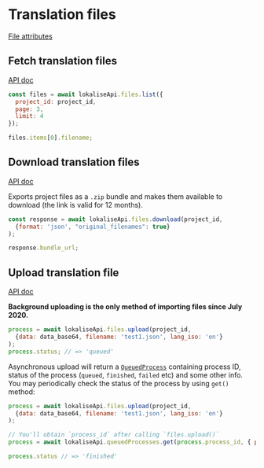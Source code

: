 # Translation files

[File attributes](https://app.lokalise.com/api2docs/curl/#object-files)

## Fetch translation files

[API doc](https://app.lokalise.com/api2docs/curl/#transition-list-all-files-get)

```js
const files = await lokaliseApi.files.list({
  project_id: project_id,
  page: 3,
  limit: 4
});

files.items[0].filename;
```

## Download translation files

[API doc](https://app.lokalise.com/api2docs/curl/#transition-download-files-post)

Exports project files as a `.zip` bundle and makes them available to download (the link is valid for 12 months).

```js
const response = await lokaliseApi.files.download(project_id,
  {format: 'json', "original_filenames": true}
);

response.bundle_url;
```

## Upload translation file

[API doc](https://app.lokalise.com/api2docs/curl/#transition-upload-a-file-post)

**Background uploading is the only method of importing files since July 2020.**

```js
process = await lokaliseApi.files.upload(project_id,
  {data: data_base64, filename: 'test1.json', lang_iso: 'en'}
);
process.status; // => 'queued'
```

Asynchronous upload will return a [`QueuedProcess`](#queued-processes) containing process ID, status of the process (`queued`, `finished`, `failed` etc) and some other info. You may periodically check the status of the process by using `get()` method:

```js
process = await lokaliseApi.files.upload(project_id,
  {data: data_base64, filename: 'test1.json', lang_iso: 'en'}
);

// You'll obtain `process_id` after calling `files.upload()`
process = await lokaliseApi.queuedProcesses.get(process.process_id, { project_id: project_id })

process.status // => 'finished'
```
